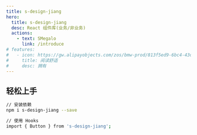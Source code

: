 ```yaml
---
title: s-design-jiang
hero:
  title: s-design-jiang
  desc: React 组件库(业务/非业务)
  actions:
    - text: SMegalo
      link: /introduce
# features:
#   - icon: https://gw.alipayobjects.com/zos/bmw-prod/813f5ed9-6bc4-43d4-9f74-ec81ecf35733/k7htg6n4_w144_h144.png
#     title: 阅读舒适
#     desc: 拥有
---
```


## 轻松上手

```bash
// 安装依赖
npm i s-design-jiang --save

// 使用 Hooks
import { Button } from 's-design-jiang';
```

<!-- # s-design-jiang

## 介绍

日常开发中, 经常做了很多高复用的组件, 但是都没有地方去做整理, 这里就将高复用的组件做一下整理

### 特性
+ 📦 开箱即用，将注意力集中在组件开发和文档编写上
+ 📋 丰富的 Markdown 扩展，不止于渲染组件 demo
+ 🏷 基于 TypeScript 类型定义，自动生成组件 API
+ 🎨 主题轻松自定义，还可创建自己的 Markdown 组件
+ 📱 支持移动端组件库研发，内置移动端高清渲染方案
+ 📡 一行命令将组件资产数据化，与下游生产力工具串联 -->
